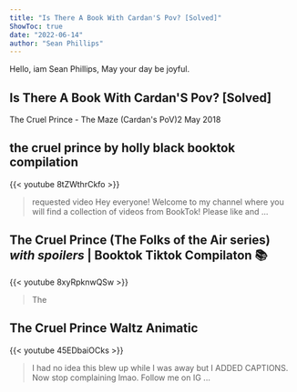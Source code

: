 ```yaml
---
title: "Is There A Book With Cardan'S Pov? [Solved]"
ShowToc: true 
date: "2022-06-14"
author: "Sean Phillips" 
---
```


Hello, iam Sean Phillips, May your day be joyful.
## Is There A Book With Cardan'S Pov? [Solved]
The Cruel Prince - The Maze (Cardan's PoV)2 May 2018

## the cruel prince by holly black booktok compilation
{{< youtube 8tZWthrCkfo >}}
>requested video Hey everyone! Welcome to my channel where you will find a collection of videos from BookTok! Please like and ...

## The Cruel Prince (The Folks of the Air series) *with spoilers* | Booktok Tiktok Compilaton 📚
{{< youtube 8xyRpknwQSw >}}
>The

## The Cruel Prince Waltz Animatic
{{< youtube 45EDbaiOCks >}}
>I had no idea this blew up while I was away but I ADDED CAPTIONS. Now stop complaining lmao. Follow me on IG ...

